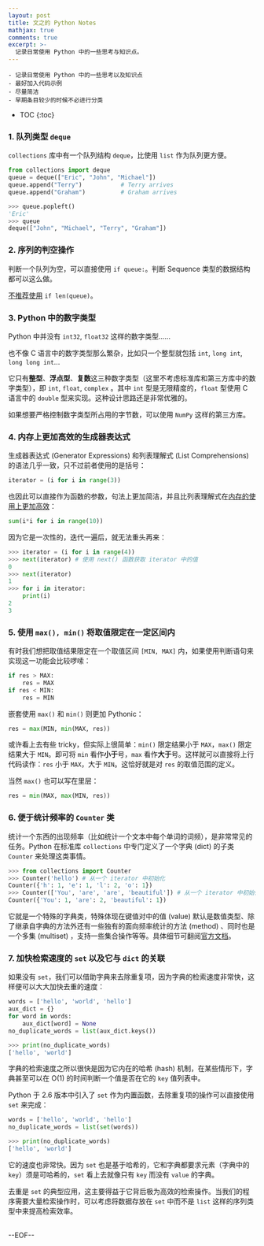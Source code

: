 ```yaml
---
layout: post
title: 文之的 Python Notes
mathjax: true
comments: true
excerpt: >- 
  记录日常使用 Python 中的一些思考与知识点。
---
```


    - 记录日常使用 Python 中的一些思考以及知识点
    - 最好加入代码示例
    - 尽量简洁
    - 早期条目较少的时候不必进行分类

* TOC
{:toc}

### 1. 队列类型 `deque`

`collections` 库中有一个队列结构 `deque`，比使用 `list` 作为队列更方便。

```python
from collections import deque
queue = deque(["Eric", "John", "Michael"])
queue.append("Terry")           # Terry arrives
queue.append("Graham")          # Graham arrives

>>> queue.popleft()
'Eric'
>>> queue
deque(["John", "Michael", "Terry", "Graham"])
```	

### 2. 序列的判空操作
	
判断一个队列为空，可以直接使用 `if queue:`。判断 Sequence 类型的数据结构都可以这么做。

[不推荐使用](https://www.python.org/dev/peps/pep-0008/#programming-recommendations) `if len(queue)`。 

### 3. Python 中的数字类型

Python 中并没有 `int32`, `float32` 这样的数字类型……

也不像 C 语言中的数字类型那么繁杂，比如只一个整型就包括 `int`, `long int`, `long long int`...

它只有**整型**、**浮点型**、**复数**这三种数字类型（这里不考虑标准库和第三方库中的数字类型），即 `int`, `float`, `complex` 。其中 `int` 型是无限精度的，`float` 型使用 C 语言中的 `double` 型来实现。这种设计思路还是非常优雅的。

如果想要严格控制数字类型所占用的字节数，可以使用 `NumPy` 这样的第三方库。

### 4. 内存上更加高效的生成器表达式

生成器表达式 (Generator Expressions) 和列表理解式 (List Comprehensions) 的语法几乎一致，只不过前者使用的是括号：

```python
iterator = (i for i in range(3))
```

也因此可以直接作为函数的参数，句法上更加简洁，并且比列表理解式在[内存的使用上更加高效](https://dbader.org/blog/python-generator-expressions)：

```python
sum(i*i for i in range(10)) 
```

因为它是一次性的，迭代一遍后，就无法重头再来：

```python
>>> iterator = (i for i in range(4))
>>> next(iterator) # 使用 next() 函数获取 iterator 中的值
0
>>> next(iterator)
1
>>> for i in iterator:
	print(i)
2
3
```

### 5. 使用 `max(), min()` 将取值限定在一定区间内

有时我们想把取值结果限定在一个取值区间 `[MIN, MAX]` 内，如果使用判断语句来实现这一功能会比较啰嗦：

```python
if res > MAX:
    res = MAX
if res < MIN:
    res = MIN
```

嵌套使用 `max()` 和 `min()` 则更加 Pythonic：

```python
res = max(MIN, min(MAX, res))
```

或许看上去有些 tricky，但实际上很简单：`min()` 限定结果小于 `MAX`，`max()` 限定结果大于 `MIN`。即可将 `min` 看作**小于**号，`max` 看作**大于**号。这样就可以直接将上行代码读作：`res` 小于 `MAX`，大于 `MIN`。这恰好就是对 `res` 的取值范围的定义。

当然 `max()` 也可以写在里层：

```python
res = min(MAX, max(MIN, res))
```

### 6. 便于统计频率的 `Counter` 类

统计一个东西的出现频率（比如统计一个文本中每个单词的词频），是非常常见的任务。Python 在标准库 `collections` 中专门定义了一个字典 (dict) 的子类 `Counter` 来处理这类事情。

```python
>>> from collections import Counter
>>> Counter('hello') # 从一个 iterator 中初始化
Counter({'h': 1, 'e': 1, 'l': 2, 'o': 1})
>>> Counter(['You', 'are', 'are', 'beautiful']) # 从一个 iterator 中初始化
Counter({'You': 1, 'are': 2, 'beautiful': 1})
```

它就是一个特殊的字典类，特殊体现在键值对中的值 (value) 默认是数值类型、除了继承自字典的方法外还有一些独有的面向频率统计的方法 (method) 、同时也是一个多集 (multiset) ，支持一些集合操作等等。具体细节可翻阅[官方文档](https://docs.python.org/3/library/collections.html#collections.Counter)。

### 7. 加快检索速度的 `set` 以及它与 `dict` 的关联

如果没有 `set`，我们可以借助字典来去除重复项，因为字典的检索速度非常快，这样便可以大大加快去重的速度：

```python
words = ['hello', 'world', 'hello']
aux_dict = {}
for word in words:
    aux_dict[word] = None
no_duplicate_words = list(aux_dict.keys())

>>> print(no_duplicate_words)
['hello', 'world']
```

字典的检索速度之所以很快是因为它内在的哈希 (hash) 机制，在某些情形下，字典甚至可以在 O(1) 的时间判断一个值是否在它的 `key` 值列表中。

Python 于 2.6 版本中引入了 `set` 作为内置函数，去除重复项的操作可以直接使用 `set` 来完成：

```python
words = ['hello', 'world', 'hello']
no_duplicate_words = list(set(words))

>>> print(no_duplicate_words)
['hello', 'world']
```

它的速度也非常快。因为 `set` 也是基于哈希的，它和字典都要求元素（字典中的 `key`）须是可哈希的，`set` 看上去就像只有 `key` 而没有 `value` 的字典。

去重是 `set` 的典型应用，这主要得益于它背后极为高效的检索操作。当我们的程序需要大量检索操作时，可以考虑将数据存放在 `set` 中而不是 `list` 这样的序列类型中来提高检索效率。

<br>
--EOF--